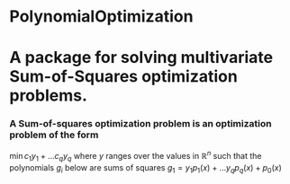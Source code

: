# PolynomialOptimization

# A package for solving multivariate Sum-of-Squares optimization problems.

### A Sum-of-squares optimization problem is an optimization problem of the form
$\min c_1y_1+\dots c_qy_q \text{ where $y$ ranges over the values in $\mathbb{R}^n$ such that the polynomials $g_i$ below are sums of squares}$
 $g_1 = y_1p_1(x)+\dots y_qp_q(x) + p_0(x)$  

